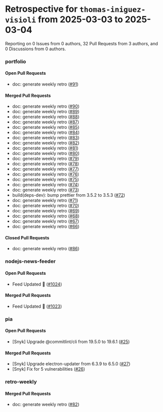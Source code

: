 # Retrospective for `thomas-iniguez-visioli` from 2025-03-03 to 2025-03-04

Reporting on 0 Issues from 0 authors, 32 Pull Requests from 3 authors, and 0 Discussions from 0 authors.


### portfolio

#### Open Pull Requests

- doc: generate weekly retro ([#91](https://github.com/thomas-iniguez-visioli/portfolio/pull/91))

#### Merged Pull Requests

- doc: generate weekly retro ([#90](https://github.com/thomas-iniguez-visioli/portfolio/pull/90))
- doc: generate weekly retro ([#89](https://github.com/thomas-iniguez-visioli/portfolio/pull/89))
- doc: generate weekly retro ([#88](https://github.com/thomas-iniguez-visioli/portfolio/pull/88))
- doc: generate weekly retro ([#87](https://github.com/thomas-iniguez-visioli/portfolio/pull/87))
- doc: generate weekly retro ([#85](https://github.com/thomas-iniguez-visioli/portfolio/pull/85))
- doc: generate weekly retro ([#84](https://github.com/thomas-iniguez-visioli/portfolio/pull/84))
- doc: generate weekly retro ([#83](https://github.com/thomas-iniguez-visioli/portfolio/pull/83))
- doc: generate weekly retro ([#82](https://github.com/thomas-iniguez-visioli/portfolio/pull/82))
- doc: generate weekly retro ([#81](https://github.com/thomas-iniguez-visioli/portfolio/pull/81))
- doc: generate weekly retro ([#80](https://github.com/thomas-iniguez-visioli/portfolio/pull/80))
- doc: generate weekly retro ([#79](https://github.com/thomas-iniguez-visioli/portfolio/pull/79))
- doc: generate weekly retro ([#78](https://github.com/thomas-iniguez-visioli/portfolio/pull/78))
- doc: generate weekly retro ([#77](https://github.com/thomas-iniguez-visioli/portfolio/pull/77))
- doc: generate weekly retro ([#76](https://github.com/thomas-iniguez-visioli/portfolio/pull/76))
- doc: generate weekly retro ([#75](https://github.com/thomas-iniguez-visioli/portfolio/pull/75))
- doc: generate weekly retro ([#74](https://github.com/thomas-iniguez-visioli/portfolio/pull/74))
- doc: generate weekly retro ([#73](https://github.com/thomas-iniguez-visioli/portfolio/pull/73))
- build(deps-dev): bump prettier from 3.5.2 to 3.5.3 ([#72](https://github.com/thomas-iniguez-visioli/portfolio/pull/72))
- doc: generate weekly retro ([#71](https://github.com/thomas-iniguez-visioli/portfolio/pull/71))
- doc: generate weekly retro ([#70](https://github.com/thomas-iniguez-visioli/portfolio/pull/70))
- doc: generate weekly retro ([#69](https://github.com/thomas-iniguez-visioli/portfolio/pull/69))
- doc: generate weekly retro ([#68](https://github.com/thomas-iniguez-visioli/portfolio/pull/68))
- doc: generate weekly retro ([#67](https://github.com/thomas-iniguez-visioli/portfolio/pull/67))
- doc: generate weekly retro ([#66](https://github.com/thomas-iniguez-visioli/portfolio/pull/66))

#### Closed Pull Requests

- doc: generate weekly retro ([#86](https://github.com/thomas-iniguez-visioli/portfolio/pull/86))

### nodejs-news-feeder

#### Open Pull Requests

- Feed Updated 🍿 ([#1024](https://github.com/thomas-iniguez-visioli/nodejs-news-feeder/pull/1024))

#### Merged Pull Requests

- Feed Updated 🍿 ([#1023](https://github.com/thomas-iniguez-visioli/nodejs-news-feeder/pull/1023))

### pia

#### Open Pull Requests

- [Snyk] Upgrade @commitlint/cli from 19.5.0 to 19.6.1 ([#25](https://github.com/thomas-iniguez-visioli/pia/pull/25))

#### Merged Pull Requests

- [Snyk] Upgrade electron-updater from 6.3.9 to 6.5.0 ([#27](https://github.com/thomas-iniguez-visioli/pia/pull/27))
- [Snyk] Fix for 5 vulnerabilities ([#26](https://github.com/thomas-iniguez-visioli/pia/pull/26))

### retro-weekly

#### Merged Pull Requests

- doc: generate weekly retro ([#82](https://github.com/thomas-iniguez-visioli/retro-weekly/pull/82))